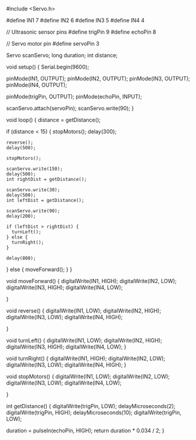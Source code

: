 #include <Servo.h>

#define IN1 7
#define IN2 6
#define IN3 5
#define IN4 4

// Ultrasonic sensor pins
#define trigPin 9
#define echoPin 8

// Servo motor pin
#define servoPin 3

Servo scanServo;
long duration;
int distance;

void setup() {
  Serial.begin(9600);

  pinMode(IN1, OUTPUT);
  pinMode(IN2, OUTPUT);
  pinMode(IN3, OUTPUT);
  pinMode(IN4, OUTPUT);

  pinMode(trigPin, OUTPUT);
  pinMode(echoPin, INPUT);


  scanServo.attach(servoPin);
  scanServo.write(90); 
}

void loop() {
  distance = getDistance();

  if (distance < 15) {
    stopMotors();
    delay(300);

    reverse(); 
    delay(500);

    stopMotors(); 

    scanServo.write(150);
    delay(500);
    int rightDist = getDistance();

    scanServo.write(30);
    delay(500);
    int leftDist = getDistance();

    scanServo.write(90);
    delay(200);

    if (leftDist > rightDist) {
      turnLeft();
    } else {
      turnRight();
    }

    delay(800);
  } else {
    moveForward();
  }
}

void moveForward() {
  digitalWrite(IN1, HIGH);
  digitalWrite(IN2, LOW);
  digitalWrite(IN3, HIGH);
  digitalWrite(IN4, LOW);

}

void reverse() {
  digitalWrite(IN1, LOW);
  digitalWrite(IN2, HIGH);
  digitalWrite(IN3, LOW);
  digitalWrite(IN4, HIGH);

}

void turnLeft() {
  digitalWrite(IN1, LOW);
  digitalWrite(IN2, HIGH);
  digitalWrite(IN3, HIGH);
  digitalWrite(IN4, LOW);
}

void turnRight() {
  digitalWrite(IN1, HIGH);
  digitalWrite(IN2, LOW);
  digitalWrite(IN3, LOW);
  digitalWrite(IN4, HIGH);
}

void stopMotors() {
  digitalWrite(IN1, LOW);
  digitalWrite(IN2, LOW);
  digitalWrite(IN3, LOW);
  digitalWrite(IN4, LOW);

}

int getDistance() {
  digitalWrite(trigPin, LOW);
  delayMicroseconds(2);
  digitalWrite(trigPin, HIGH);
  delayMicroseconds(10);
  digitalWrite(trigPin, LOW);

  duration = pulseIn(echoPin, HIGH);
  return duration * 0.034 / 2;
}
